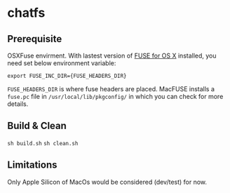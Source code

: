 # chatfs


## Prerequisite

 OSXFuse envirment. With lastest version of [FUSE for OS X](https://osxfuse.github.io/) installed, you need set below environment variable:

 `export FUSE_INC_DIR={FUSE_HEADERS_DIR}`

 `FUSE_HEADERS_DIR` is where fuse headers are placed. MacFUSE installs a `fuse.pc` file in `/usr/local/lib/pkgconfig/` in which you can check for more details.

## Build & Clean

 `sh build.sh`
 `sh clean.sh`


## Limitations

Only Apple Silicon of MacOs would be considered (dev/test) for now.
